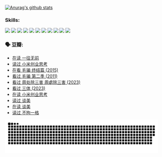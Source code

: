 
[![Anurag's github stats](https://github-readme-stats.vercel.app/api?username=w940853815)](https://github.com/anuraghazra/github-readme-stats)

### Skills:

<code><img height="32" src="https://cdn.jsdelivr.net/npm/simple-icons@v5/icons/python.svg"></code>
<code><img height="32" src="https://cdn.jsdelivr.net/npm/simple-icons@v5/icons/javascript.svg"></code>
<code><img height="32" src="https://cdn.jsdelivr.net/npm/simple-icons@v5/icons/django.svg"></code>
<code><img height="32" src="https://cdn.jsdelivr.net/npm/simple-icons@v5/icons/flask.svg"></code>
<code><img height="32" src="https://cdn.jsdelivr.net/npm/simple-icons@v5/icons/vuetify.svg"></code>
<code><img height="32" src="https://cdn.jsdelivr.net/npm/simple-icons@v5/icons/git.svg"></code>
<code><img height="32" src="https://cdn.jsdelivr.net/npm/simple-icons@v5/icons/docker.svg"></code>
<code><img height="32" src="https://cdn.jsdelivr.net/npm/simple-icons@v5/icons/postgresql.svg"></code>
<code><img height="32" src="https://cdn.jsdelivr.net/npm/simple-icons@v5/icons/elasticsearch.svg"></code>
<code><img height="32" src="https://cdn.jsdelivr.net/npm/simple-icons@v5/icons/macos.svg"></code>
<code><img height="32" src="https://cdn.jsdelivr.net/npm/simple-icons@v5/icons/linux.svg"></code>

### 🗣 豆瓣:

<!-- DOUBAN-ACTIVITIES:START -->
- [在读 一往无前](https://www.douban.com/people/136069238/status/4590507310/?_i=14957253)
- [读过 小米创业思考](https://www.douban.com/people/136069238/status/4590506983/?_i=14957253)
- [在看 毛骗 终结篇‎ (2015)](https://www.douban.com/people/136069238/status/4581971924/?_i=14957253)
- [看过 毛骗 第二季‎ (2011)](https://www.douban.com/people/136069238/status/4581971810/?_i=14957253)
- [看过 周处除三害 周處除三害‎ (2023)](https://www.douban.com/people/136069238/status/4575646701/?_i=14957253)
- [看过 三体‎ (2023)](https://www.douban.com/people/136069238/status/4574263039/?_i=14957253)
- [在读 小米创业思考](https://www.douban.com/people/136069238/status/4572047905/?_i=14957253)
- [读过 谈美](https://www.douban.com/people/136069238/status/4572047629/?_i=14957253)
- [在读 谈美](https://www.douban.com/people/136069238/status/4560861771/?_i=14957253)
- [读过 不拘一格](https://www.douban.com/people/136069238/status/4560861445/?_i=14957253)
<!-- DOUBAN-ACTIVITIES:END -->


![Snake animation](https://raw.githubusercontent.com/w940853815/w940853815/output/github-contribution-grid-snake.svg)

<!--
**w940853815/w940853815** is a ✨ _special_ ✨ repository because its `README.md` (this file) appears on your GitHub profile.

Here are some ideas to get you started:

- 🔭 I’m currently working on ...
- 🌱 I’m currently learning ...
- 👯 I’m looking to collaborate on ...
- 🤔 I’m looking for help with ...
- 💬 Ask me about ...
- 📫 How to reach me: ...
- 😄 Pronouns: ...
- ⚡ Fun fact: ...
-->
